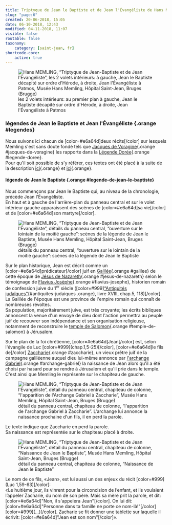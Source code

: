 ```yaml
---
title: Triptyque de Jean le Baptiste et de Jean l'Évangéliste de Hans Memling
slug: "page:6"
created: 20-06-2018, 15:05
date: 06-10-2018, 12:43
modified: 04-11-2018, 11:07
visible: false
routable: false
taxonomy:
    category: [saint-jean, fr]
shortcode-core:
    active: true
---
```

<figure><picture>
<source
sizes="(max-width: 767px) 98vw, (min-width: 959px) 50vw, 86vw"
srcset="
/user/sites/docs/pages/01.home/06.bruges/01.hopital-saint-jean/01.saint-jean/06.saint-jean_6/2-volets-280.webp 280w,
/user/sites/docs/pages/01.home/06.bruges/01.hopital-saint-jean/01.saint-jean/06.saint-jean_6/2-volets-380.webp 380w,
/user/sites/docs/pages/01.home/06.bruges/01.hopital-saint-jean/01.saint-jean/06.saint-jean_6/2-volets-480.webp 480w,
/user/sites/docs/pages/01.home/06.bruges/01.hopital-saint-jean/01.saint-jean/06.saint-jean_6/2-volets-640.webp 640w,
/user/sites/docs/pages/01.home/06.bruges/01.hopital-saint-jean/01.saint-jean/06.saint-jean_6/2-volets-840.webp 840w,
/user/sites/docs/pages/01.home/06.bruges/01.hopital-saint-jean/01.saint-jean/06.saint-jean_6/2-volets-1280.webp 1280w,
/user/sites/docs/pages/01.home/06.bruges/01.hopital-saint-jean/01.saint-jean/06.saint-jean_6/2-volets-1600.webp 1600w,
/user/sites/docs/pages/01.home/06.bruges/01.hopital-saint-jean/01.saint-jean/06.saint-jean_6/2-volets-1920.webp 1920w"
type="image/webp" />
<img
src="/user/sites/docs/pages/01.home/06.bruges/01.hopital-saint-jean/01.saint-jean/06.saint-jean_6/2-volets-640.jpg" title="Hans MEMLING, “Triptyque de Jean-Baptiste et de Jean l'Évangéliste”, les 2 volets intérieurs: à gauche, Jean le Baptiste décapité sur ordre d'Hérode, à droite, Jean l'Évangéliste à Patmos, Musée Hans Memling, Hôpital Saint-Jean, Bruges (Brugge)" alt="Hans MEMLING, “Triptyque de Jean-Baptiste et de Jean l'Évangéliste”, les 2 volets intérieurs: à gauche, Jean le Baptiste décapité sur ordre d'Hérode, à droite, Jean l'Évangéliste à Patmos, Musée Hans Memling, Hôpital Saint-Jean, Bruges (Brugge)" class="class-70-img"
sizes="(max-width: 767px) 98vw, (min-width: 959px) 50vw, 86vw"
srcset="
/user/sites/docs/pages/01.home/06.bruges/01.hopital-saint-jean/01.saint-jean/06.saint-jean_6/2-volets-280.jpg 280w,
/user/sites/docs/pages/01.home/06.bruges/01.hopital-saint-jean/01.saint-jean/06.saint-jean_6/2-volets-380.jpg 380w,
/user/sites/docs/pages/01.home/06.bruges/01.hopital-saint-jean/01.saint-jean/06.saint-jean_6/2-volets-480.jpg 480w,
/user/sites/docs/pages/01.home/06.bruges/01.hopital-saint-jean/01.saint-jean/06.saint-jean_6/2-volets-640.jpg 640w,
/user/sites/docs/pages/01.home/06.bruges/01.hopital-saint-jean/01.saint-jean/06.saint-jean_6/2-volets-840.jpg 840w,
/user/sites/docs/pages/01.home/06.bruges/01.hopital-saint-jean/01.saint-jean/06.saint-jean_6/2-volets-1280.jpg 1280w,
/user/sites/docs/pages/01.home/06.bruges/01.hopital-saint-jean/01.saint-jean/06.saint-jean_6/2-volets-1600.jpg 1600w,
/user/sites/docs/pages/01.home/06.bruges/01.hopital-saint-jean/01.saint-jean/06.saint-jean_6/2-volets-1920.jpg 1920w">
</picture><figcaption>les 2 volets intérieurs: au premier plan à gauche, Jean le Baptiste décapité sur ordre d'Hérode, à droite, Jean l'Évangéliste à Patmos</figcaption></figure>

### légendes de Jean le Baptiste et Jean l'Évangéliste {.orange #legendes}

Nous suivons ici chacun de [color=#e6a64d]deux récits[/color] sur lesquels Memling s'est sans doute fondé tels que [Jacques de Voragine][22]{.orange #jacques-de-voragine} les rapporte dans la [Légende Dorée][23]{.orange #legende-doree}.  
Pour qu'il soit possible de s'y référer, ces textes ont été placé à la suite de la description [ici][27]{.orange} et [ici][28]{.orange}.

#### légende de Jean le Baptiste {.orange #legende-de-jean-le-baptiste}

Nous commençons par Jean le Baptiste qui, au niveau de la chronologie, précède Jean l'Évangéliste.  
En haut et à gauche de l'arrière-plan du panneau central et sur le volet intérieur gauche apparaissent des scènes de [color=#e6a64d]sa vie[/color] et de [color=#e6a64d]son martyre[/color].

<figure><picture>
<source
sizes="(max-width: 767px) 98vw, (min-width: 959px) 50vw, 86vw"
srcset="
/user/sites/docs/pages/01.home/06.bruges/01.hopital-saint-jean/01.saint-jean/06.saint-jean_6/paysage-gauche-280.webp 280w,
/user/sites/docs/pages/01.home/06.bruges/01.hopital-saint-jean/01.saint-jean/06.saint-jean_6/paysage-gauche-380.webp 380w,
/user/sites/docs/pages/01.home/06.bruges/01.hopital-saint-jean/01.saint-jean/06.saint-jean_6/paysage-gauche-480.webp 480w,
/user/sites/docs/pages/01.home/06.bruges/01.hopital-saint-jean/01.saint-jean/06.saint-jean_6/paysage-gauche-640.webp 640w,
/user/sites/docs/pages/01.home/06.bruges/01.hopital-saint-jean/01.saint-jean/06.saint-jean_6/paysage-gauche-840.webp 840w,
/user/sites/docs/pages/01.home/06.bruges/01.hopital-saint-jean/01.saint-jean/06.saint-jean_6/paysage-gauche-1280.webp 1280w,
/user/sites/docs/pages/01.home/06.bruges/01.hopital-saint-jean/01.saint-jean/06.saint-jean_6/paysage-gauche-1600.webp 1600w,
/user/sites/docs/pages/01.home/06.bruges/01.hopital-saint-jean/01.saint-jean/06.saint-jean_6/paysage-gauche-1920.webp 1920w"
type="image/webp" />
<img
src="/user/sites/docs/pages/01.home/06.bruges/01.hopital-saint-jean/01.saint-jean/06.saint-jean_6/paysage-gauche-640.jpg" title="Hans MEMLING, “Triptyque de Jean-Baptiste et de Jean l'Évangéliste”, détails du panneau central, “ouverture sur le lointain de la moitié gauche”: scènes de la légende de Jean le Baptiste, Musée Hans Memling, Hôpital Saint-Jean, Bruges (Brugge)" alt="Hans MEMLING, “Triptyque de Jean-Baptiste et de Jean l'Évangéliste”, détails du panneau central, “ouverture sur le lointain de la moitié gauche”: scènes de la légende de Jean le Baptiste, Musée Hans Memling, Hôpital Saint-Jean, Bruges (Brugge)" class="class-40-img"
sizes="(max-width: 767px) 98vw, (min-width: 959px) 50vw, 86vw"
srcset="
/user/sites/docs/pages/01.home/06.bruges/01.hopital-saint-jean/01.saint-jean/06.saint-jean_6/paysage-gauche-280.jpg 280w,
/user/sites/docs/pages/01.home/06.bruges/01.hopital-saint-jean/01.saint-jean/06.saint-jean_6/paysage-gauche-380.jpg 380w,
/user/sites/docs/pages/01.home/06.bruges/01.hopital-saint-jean/01.saint-jean/06.saint-jean_6/paysage-gauche-480.jpg 480w,
/user/sites/docs/pages/01.home/06.bruges/01.hopital-saint-jean/01.saint-jean/06.saint-jean_6/paysage-gauche-640.jpg 640w,
/user/sites/docs/pages/01.home/06.bruges/01.hopital-saint-jean/01.saint-jean/06.saint-jean_6/paysage-gauche-840.jpg 840w,
/user/sites/docs/pages/01.home/06.bruges/01.hopital-saint-jean/01.saint-jean/06.saint-jean_6/paysage-gauche-1280.jpg 1280w,
/user/sites/docs/pages/01.home/06.bruges/01.hopital-saint-jean/01.saint-jean/06.saint-jean_6/paysage-gauche-1600.jpg 1600w,
/user/sites/docs/pages/01.home/06.bruges/01.hopital-saint-jean/01.saint-jean/06.saint-jean_6/paysage-gauche-1920.jpg 1920w">
</picture><figcaption>détails du panneau central, “ouverture sur le lointain de la moitié gauche”: scènes de la légende de Jean le Baptiste</figcaption></figure>

Sur le plan historique, Jean est décrit comme un [color=#e6a64d]prédicateur[/color] juif en [Galilée][24]{.orange #galilee} de cette époque de [Jésus de Nazareth][25]{.orange #jesus-de-nazareth} selon le témoignage de [Flavius Josèphe][1]{.orange #flavius-josephe}, historien romain de confession juive du 1<sup style="color:#555;">er</sup> siècle ([color=#999][“Antiquités judaïques”][2]{#antiquites-judaiques .orange}, livre XVIII, chap.5, 118)[/color].  
La Galilée de l'époque est une province de l'empire romain qui connaît de nombreuses révoltes.  
Sa population, majoritairement juive, est très croyante; 
les écrits bibliques annoncent la venue d'un envoyé de dieu dont l'action permettra au peuple juif de recouvrer son indépendance et son organisation religieuse, notamment de reconstruire le [temple de Salomon][29]{.orange #temple-de-salomon} à Jérusalem.

Sur le plan de la foi chrétienne, [color=#e6a64d]Jean[/color] est, selon l'évangile de Luc [color=#999]\(chap.1,5-25\)[/color], [color=#e6a64d]le fils de[/color] [Zaccharie][3]{.orange #zaccharie}, un vieux prêtre juif de la campagne galiléenne auquel dieu lui-même annonce par [l'archange Gabriel][4]{.orange #archange-gabriel} la naissance de Jean alors qu'il a été choisi par hasard pour se rendre à Jérusalem et qu'il prie dans le temple.  
C'est ainsi que Memling le représente sur le chapiteau de gauche. 

<figure><picture>
<source
sizes="(max-width: 767px) 98vw, (min-width: 959px) 50vw, 86vw"
srcset="
/user/sites/docs/pages/01.home/06.bruges/01.hopital-saint-jean/01.saint-jean/06.saint-jean_6/chapiteau-1-280.webp 280w,
/user/sites/docs/pages/01.home/06.bruges/01.hopital-saint-jean/01.saint-jean/06.saint-jean_6/chapiteau-1-380.webp 380w,
/user/sites/docs/pages/01.home/06.bruges/01.hopital-saint-jean/01.saint-jean/06.saint-jean_6/chapiteau-1-480.webp 480w,
/user/sites/docs/pages/01.home/06.bruges/01.hopital-saint-jean/01.saint-jean/06.saint-jean_6/chapiteau-1-640.webp 640w,
/user/sites/docs/pages/01.home/06.bruges/01.hopital-saint-jean/01.saint-jean/06.saint-jean_6/chapiteau-1-840.webp 840w,
/user/sites/docs/pages/01.home/06.bruges/01.hopital-saint-jean/01.saint-jean/06.saint-jean_6/chapiteau-1-1280.webp 1280w,
/user/sites/docs/pages/01.home/06.bruges/01.hopital-saint-jean/01.saint-jean/06.saint-jean_6/chapiteau-1-1600.webp 1600w,
/user/sites/docs/pages/01.home/06.bruges/01.hopital-saint-jean/01.saint-jean/06.saint-jean_6/chapiteau-1-1920.webp 1920w"
type="image/webp" />
<img
src="/user/sites/docs/pages/01.home/06.bruges/01.hopital-saint-jean/01.saint-jean/06.saint-jean_6/chapiteau-1-640.jpg" title="Hans MEMLING, “Triptyque de Jean-Baptiste et de Jean l'Évangéliste”, détail du panneau central, chapiteau de colonne, “l'apparition de l'Archange Gabriel à Zaccharie”, Musée Hans Memling, Hôpital Saint-Jean, Bruges (Brugge)" alt="Hans MEMLING, “Triptyque de Jean-Baptiste et de Jean l'Évangéliste”, détail du panneau central, chapiteau de colonne, “l'apparition de l'Archange Gabriel à Zaccharie”, Musée Hans Memling, Hôpital Saint-Jean, Bruges (Brugge)" class="class-40-img"
sizes="(max-width: 767px) 98vw, (min-width: 959px) 50vw, 86vw"
srcset="
/user/sites/docs/pages/01.home/06.bruges/01.hopital-saint-jean/01.saint-jean/06.saint-jean_6/chapiteau-1-280.jpg 280w,
/user/sites/docs/pages/01.home/06.bruges/01.hopital-saint-jean/01.saint-jean/06.saint-jean_6/chapiteau-1-380.jpg 380w,
/user/sites/docs/pages/01.home/06.bruges/01.hopital-saint-jean/01.saint-jean/06.saint-jean_6/chapiteau-1-480.jpg 480w,
/user/sites/docs/pages/01.home/06.bruges/01.hopital-saint-jean/01.saint-jean/06.saint-jean_6/chapiteau-1-640.jpg 640w,
/user/sites/docs/pages/01.home/06.bruges/01.hopital-saint-jean/01.saint-jean/06.saint-jean_6/chapiteau-1-840.jpg 840w,
/user/sites/docs/pages/01.home/06.bruges/01.hopital-saint-jean/01.saint-jean/06.saint-jean_6/chapiteau-1-1280.jpg 1280w,
/user/sites/docs/pages/01.home/06.bruges/01.hopital-saint-jean/01.saint-jean/06.saint-jean_6/chapiteau-1-1600.jpg 1600w,
/user/sites/docs/pages/01.home/06.bruges/01.hopital-saint-jean/01.saint-jean/06.saint-jean_6/chapiteau-1-1920.jpg 1920w">
</picture><figcaption>détail du panneau central, chapiteau de colonne, “l'apparition de l'archange Gabriel à Zaccharie”. L'archange lui annonce la naissance prochaine d'un fils, il en perd la parole.</figcaption></figure>

Le texte indique que Zaccharie en perd la parole.  
Sa naissance est représentée sur le chapiteau placé à droite.

<figure><picture>
<source
sizes="(max-width: 767px) 98vw, (min-width: 959px) 50vw, 86vw"
srcset="
/user/sites/docs/pages/01.home/06.bruges/01.hopital-saint-jean/01.saint-jean/06.saint-jean_6/chapiteau-2-280.webp 280w,
/user/sites/docs/pages/01.home/06.bruges/01.hopital-saint-jean/01.saint-jean/06.saint-jean_6/chapiteau-2-380.webp 380w,
/user/sites/docs/pages/01.home/06.bruges/01.hopital-saint-jean/01.saint-jean/06.saint-jean_6/chapiteau-2-480.webp 480w,
/user/sites/docs/pages/01.home/06.bruges/01.hopital-saint-jean/01.saint-jean/06.saint-jean_6/chapiteau-2-640.webp 640w,
/user/sites/docs/pages/01.home/06.bruges/01.hopital-saint-jean/01.saint-jean/06.saint-jean_6/chapiteau-2-840.webp 840w,
/user/sites/docs/pages/01.home/06.bruges/01.hopital-saint-jean/01.saint-jean/06.saint-jean_6/chapiteau-2-1280.webp 1280w,
/user/sites/docs/pages/01.home/06.bruges/01.hopital-saint-jean/01.saint-jean/06.saint-jean_6/chapiteau-2-1600.webp 1600w,
/user/sites/docs/pages/01.home/06.bruges/01.hopital-saint-jean/01.saint-jean/06.saint-jean_6/chapiteau-2-1920.webp 1920w"
type="image/webp" />
<img
src="/user/sites/docs/pages/01.home/06.bruges/01.hopital-saint-jean/01.saint-jean/06.saint-jean_6/chapiteau-2-640.jpg" title="Hans MEMLING, “Triptyque de Jean-Baptiste et de Jean l'Évangéliste”, détail du panneau central, chapiteau de colonne, “Naissance de Jean le Baptiste”, Musée Hans Memling, Hôpital Saint-Jean, Bruges (Brugge)" alt="Hans MEMLING, “Triptyque de Jean-Baptiste et de Jean l'Évangéliste”, détail du panneau central, chapiteau de colonne, “Naissance de Jean le Baptiste”, Musée Hans Memling, Hôpital Saint-Jean, Bruges (Brugge)" class="class-40-img"
sizes="(max-width: 767px) 98vw, (min-width: 959px) 50vw, 86vw"
srcset="
/user/sites/docs/pages/01.home/06.bruges/01.hopital-saint-jean/01.saint-jean/06.saint-jean_6/chapiteau-2-280.jpg 280w,
/user/sites/docs/pages/01.home/06.bruges/01.hopital-saint-jean/01.saint-jean/06.saint-jean_6/chapiteau-2-380.jpg 380w,
/user/sites/docs/pages/01.home/06.bruges/01.hopital-saint-jean/01.saint-jean/06.saint-jean_6/chapiteau-2-480.jpg 480w,
/user/sites/docs/pages/01.home/06.bruges/01.hopital-saint-jean/01.saint-jean/06.saint-jean_6/chapiteau-2-640.jpg 640w,
/user/sites/docs/pages/01.home/06.bruges/01.hopital-saint-jean/01.saint-jean/06.saint-jean_6/chapiteau-2-840.jpg 840w,
/user/sites/docs/pages/01.home/06.bruges/01.hopital-saint-jean/01.saint-jean/06.saint-jean_6/chapiteau-2-1280.jpg 1280w,
/user/sites/docs/pages/01.home/06.bruges/01.hopital-saint-jean/01.saint-jean/06.saint-jean_6/chapiteau-2-1600.jpg 1600w,
/user/sites/docs/pages/01.home/06.bruges/01.hopital-saint-jean/01.saint-jean/06.saint-jean_6/chapiteau-2-1920.jpg 1920w">
</picture><figcaption>détail du panneau central, chapiteau de colonne, “Naissance de Jean le Baptiste”</figcaption></figure>

Le nom de ce fils, «Jean», est lui aussi un des enjeux du récit [color=#999](Luc 1,59-63)[/color]:  
«Le huitième jour, ils vinrent pour la circoncision de l’enfant, et ils voulaient l’appeler Zacharie, du nom de son père. Mais sa mère prit la parole, et dit: 
[color=#e6a64d]"Non, il s'appelera Jean"[/color]. 
On lui dit: 
[color=#e6a64d]"Personne dans ta famille ne porte ce nom-là!"[/color] [color=#999]\(…\)[/color]. 
Zacharie se fit donner une tablette sur laquelle il écrivit: 
[color=#e6a64d]"Jean est son nom"[/color]».

[1]: https://fr.wikipedia.org/wiki/Flavius_Jos%C3%A8phe "https://fr.wikipedia.org/wiki/Flavius_Josèphe"
[2]: https://fr.wikipedia.org/wiki/Antiquit%C3%A9s_juda%C3%AFques "https://fr.wikipedia.org/wiki/Antiquités_judaïques"
[3]: https://fr.wikipedia.org/wiki/Zacharie_(père_de_Jean_le_Baptiste) "https://fr.wikipedia.org/wiki/Zacharie_(père_de_Jean_le_Baptiste)"
[4]: https://fr.wikipedia.org/wiki/Gabriel_(archange) "https://fr.wikipedia.org/wiki/Gabriel_(archange)"
[22]: https://fr.wikipedia.org/wiki/Jacques_de_Voragine "https://fr.wikipedia.org/wiki/Jacques_de_Voragine"
[23]: https://fr.wikipedia.org/wiki/La_Légende_dorée "https://fr.wikipedia.org/wiki/La_Légende_dorée"
[24]: https://fr.wikipedia.org/wiki/Galilée_(région) "https://fr.wikipedia.org/wiki/Galilée_(région)"
[25]: https://fr.wikipedia.org/wiki/Jésus_de_Nazareth "https://fr.wikipedia.org/wiki/Jésus_de_Nazareth"
[26]: https://fr.wikipedia.org/wiki/Jourdain "https://fr.wikipedia.org/wiki/Jourdain"
[27]: https://francois-vidit.com/docs/fr/bruges/hopital-saint-jean/saint-jean/page:18 "https://francois-vidit.com/docs/fr/saint-jean/page:18"
[28]: https://francois-vidit.com/docs/fr/bruges/hopital-saint-jean/saint-jean/page:19 "https://francois-vidit.com/docs/fr/saint-jean/page:19"
[29]: https://fr.wikipedia.org/wiki/Temple_de_Salomon "https://fr.wikipedia.org/wiki/Temple_de_Salomon"